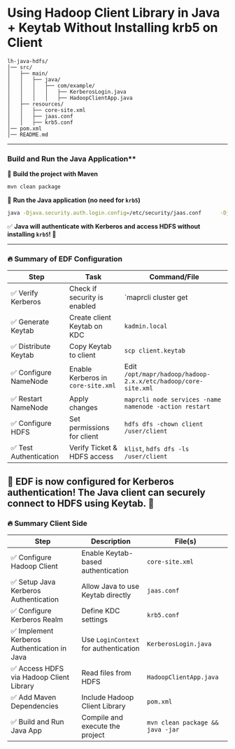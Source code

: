 # Using Hadoop Client Library in Java + Keytab Without Installing krb5 on Client

```
lh-java-hdfs/
│── src/
│   ├── main/
│   │   ├── java/
│   │   │   ├── com/example/
│   │   │   │   ├── KerberosLogin.java
│   │   │   │   ├── HadoopClientApp.java
│   ├── resources/
│   │   ├── core-site.xml
│   │   ├── jaas.conf
│   │   ├── krb5.conf
│── pom.xml
│── README.md
```

---

### Build and Run the Java Application**
📌 **Build the project with Maven**

```bash
mvn clean package
```

📌 **Run the Java application (no need for `krb5`)**

```bash
java -Djava.security.auth.login.config=/etc/security/jaas.conf      -Djava.security.krb5.conf=/etc/security/krb5.conf      -jar target/hadoop-client-app-1.0-SNAPSHOT.jar
```

✅ **Java will authenticate with Kerberos and access HDFS without installing `krb5`! 🎯**

---

### **🔥 Summary of EDF Configuration**
| **Step** | **Task** | **Command/File** |
|----------|---------|------------------|
| ✅ Verify Kerberos | Check if security is enabled | `maprcli cluster get | grep security` |
| ✅ Generate Keytab | Create client Keytab on KDC | `kadmin.local` |
| ✅ Distribute Keytab | Copy Keytab to client | `scp client.keytab` |
| ✅ Configure NameNode | Enable Kerberos in `core-site.xml` | Edit `/opt/mapr/hadoop/hadoop-2.x.x/etc/hadoop/core-site.xml` |
| ✅ Restart NameNode | Apply changes | `maprcli node services -name namenode -action restart` |
| ✅ Configure HDFS | Set permissions for client | `hdfs dfs -chown client /user/client` |
| ✅ Test Authentication | Verify Ticket & HDFS access | `klist`, `hdfs dfs -ls /user/client` |

🚀 **EDF is now configured for Kerberos authentication! The Java client can securely connect to HDFS using Keytab. 🎯**
---

### **🔥 Summary Client Side**
| **Step** | **Description** | **File(s)** |
|----------|---------------|--------------|
| ✅ Configure Hadoop Client | Enable Keytab-based authentication | `core-site.xml` |
| ✅ Setup Java Kerberos Authentication | Allow Java to use Keytab directly | `jaas.conf` |
| ✅ Configure Kerberos Realm | Define KDC settings | `krb5.conf` |
| ✅ Implement Kerberos Authentication in Java | Use `LoginContext` for authentication | `KerberosLogin.java` |
| ✅ Access HDFS via Hadoop Client Library | Read files from HDFS | `HadoopClientApp.java` |
| ✅ Add Maven Dependencies | Include Hadoop Client Library | `pom.xml` |
| ✅ Build and Run Java App | Compile and execute the project | `mvn clean package && java -jar` |
